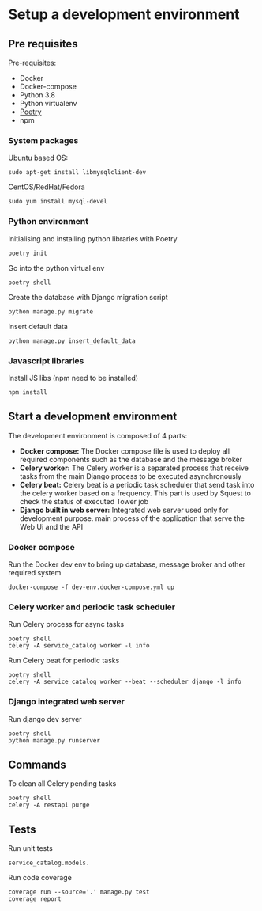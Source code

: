# Setup a development environment

## Pre requisites

Pre-requisites:

- Docker
- Docker-compose
- Python 3.8
- Python virtualenv
- [Poetry](https://python-poetry.org/)
- npm

### System packages

Ubuntu based OS:
```
sudo apt-get install libmysqlclient-dev
```

CentOS/RedHat/Fedora
```
sudo yum install mysql-devel
```

### Python environment

Initialising and installing python libraries with Poetry
```
poetry init
```

Go into the python virtual env
```
poetry shell
```

Create the database with Django migration script
```
python manage.py migrate
```

Insert default data
```
python manage.py insert_default_data
```

### Javascript libraries

Install JS libs (npm need to be installed)
```
npm install
```

## Start a development environment

The development environment is composed of 4 parts:

- **Docker compose:** The Docker compose file is used to deploy all required components such as the database and the message broker
- **Celery worker:** The Celery worker is a separated process that receive tasks from the main Django process to be executed asynchronously 
- **Celery beat:** Celery beat is a periodic task scheduler that send task into the celery worker based on a frequency. This part is used by Squest to check the status of executed Tower job
- **Django built in web server:** Integrated web server used only for development purpose. main process of the application that serve the Web Ui and the API

### Docker compose

Run the Docker dev env to bring up database, message broker and other required system
```
docker-compose -f dev-env.docker-compose.yml up
```

### Celery worker and periodic task scheduler

Run Celery process for async tasks
```
poetry shell
celery -A service_catalog worker -l info
```

Run Celery beat for periodic tasks
```
poetry shell
celery -A service_catalog worker --beat --scheduler django -l info
```

### Django integrated web server

Run django dev server
```
poetry shell
python manage.py runserver
```

## Commands

To clean all Celery pending tasks
```
poetry shell
celery -A restapi purge
```

## Tests

Run unit tests
```
service_catalog.models.
```

Run code coverage
```
coverage run --source='.' manage.py test
coverage report
```
